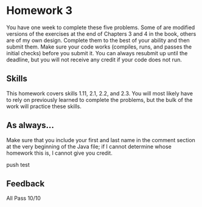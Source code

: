 # Homework 3

You have one week to complete these five problems. Some of are modified versions of the exercises at the end of Chapters 3 and 4 in the book, others are of my own design. Complete them to the best of your ability and then submit them. Make sure your code works (compiles, runs, and passes the initial checks) before you submit it. You can always resubmit up until the deadline, but you will not receive any credit if your code does not run.

## Skills

This homework covers skills 1.11, 2.1, 2.2, and 2.3. You will most likely have to rely on previously learned to complete the problems, but the bulk of the work will practice these skills.

## As always...
Make sure that you include your first and last name in the comment section at the very beginning of the Java file; if I cannot determine whose homework this is, I cannot give you credit.

push test

## Feedback
All Pass
10/10
